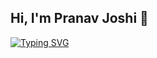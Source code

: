 ## Hi, I'm Pranav Joshi 👋

[![Typing SVG](https://readme-typing-svg.demolab.com/?lines=Passionate+Full-Stack+Web+Developer;Aspiring+SWE;Computer+Science+@UMich;Skilled+Python+User;ML+enthusiast)](https://git.io/typing-svg)
<!--
**pjjosh/pjjosh** is a ✨ _special_ ✨ repository because its `README.md` (this file) appears on your GitHub profile.

Here are some ideas to get you started:

- 🔭 I’m currently working on ...
- 🌱 I’m currently learning ...
- 👯 I’m looking to collaborate on ...
- 🤔 I’m looking for help with ...
- 💬 Ask me about ...
- 📫 How to reach me: ...
- 😄 Pronouns: ...
- ⚡ Fun fact: ...
-->
